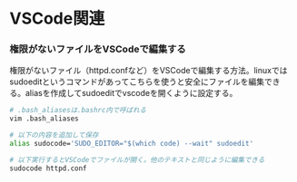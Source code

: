 # VSCode関連


### 権限がないファイルをVSCodeで編集する
権限がないファイル（httpd.confなど）をVSCodeで編集する方法。linuxではsudoeditというコマンドがあってこちらを使うと安全にファイルを編集できる。aliasを作成してsudoeditでvscodeを開くように設定する。

```bash
# .bash_aliasesは.bashrc内で呼ばれる
vim .bash_aliases

# 以下の内容を追加して保存
alias sudocode='SUDO_EDITOR="$(which code) --wait" sudoedit'

# 以下実行するとVSCodeでファイルが開く。他のテキストと同じように編集できる
sudocode httpd.conf
```
